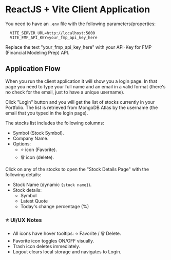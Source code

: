 # ReactJS + Vite Client Application

You need to have an `.env` file with the following parameters/properties:

      VITE_SERVER_URL=http://localhost:5000
      VITE_FMP_API_KEY=your_fmp_api_key_here

Replace the text "your_fmp_api_key_here" with your API-Key for FMP (Financial Modeling Prep) API.

## Application Flow

When you run the client application it will show you a login page. In that page you need to type your full name and an email in a valid format (there's no check for the email, just to have a unique username).

Click "Login" button and you will get the list of stocks currently in your Portfolio. The list is retrieved from MongoDB Atlas by the username (the email that you typed in the login page).

The stocks list includes the following columns:

- Symbol (Stock Symbol).
- Company Name.
- Options:
  - ⭐ icon (Favorite).
  - 🗑️ icon (delete).
  
Click on any of the stocks to open the "Stock Details Page" with the following details:

- Stock Name (dynamic `{stock name}`).
- Stock details:
  - Symbol
  - Latest Quote
  - Today's change percentage (%)

### ⭐ UI/UX Notes

- All icons have hover tooltips: ⭐ Favorite / 🗑️ Delete.
- Favorite icon toggles ON/OFF visually.
- Trash icon deletes immediately.
- Logout clears local storage and navigates to Login.

